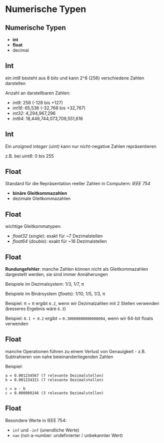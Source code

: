 # Numerische Typen

## Numerische Typen

- **int**
- **float**
- decimal

## Int

ein _int8_ besteht aus 8 bits und kann 2^8 (256) verschiedene Zahlen darstellen

Anzahl an darstellbaren Zahlen:

- _int8_: 256 (-128 bis +127)
- _int16_: 65,536 (-32,768 bis +32,767)
- _int32_: 4,294,967,296
- _int64_: 18,446,744,073,709,551,616

## Int

Ein _unsigned integer (uint)_ kann nur nicht-negative Zahlen repräsentieren

z.B. bei _uint8_: 0 bis 255

## Float

Standard für die Repräsentation reeller Zahlen in Computern: _IEEE 754_

- **binäre Gleitkommazahlen**
- dezimale Gleitkommazahlen

## Float

wichtige Gleitkommatypen:

- _float32_ (_single_): exakt für ~7 Dezimalstellen
- _float64_ (_double_): exakt für ~16 Dezimalstellen

## Float

**Rundungsfehler**: manche Zahlen können nicht als Gleitkommazahlen dargestellt werden, sie sind immer Annäherungen

Beispiele im Dezimalsystem: 1/3, 1/7, π

Beispiele im Binärsystem (_floats_): 1/10, 1/5, 1/3, π

Beispiel: π + π ergibt `6.2`, wenn wir Dezimalzahlen mit 2 Stellen verwenden (besseres Ergebnis wäre `6.3`)

Beispiel: `0.1 + 0.2` ergibt ~ `0.30000000000000004`, wenn wir 64-bit floats verwenden

## Float

manche Operationen führen zu einem Verlust von Genauigkeit - z.B. Subtrahieren von nahe beieinanderliegenden Zahlen

Beispiel:

```
a = 0.001234567 (7 relevante Dezimalstellen)
b = 0.001234321 (7 relevante Dezimalstellen)

c = a - b
c = 0.000000246 (3 relevante Dezimalstellen)
```

## Float

Besondere Werte in IEEE 754:

- `inf` und `-inf` (unendliche Werte)
- `nan` (not-a-number: undefinierter / unbekannter Wert)
